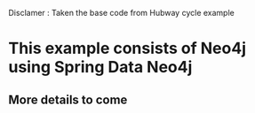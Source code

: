 Disclamer : Taken the base code from Hubway cycle example

This example consists of 
Neo4j using Spring Data Neo4j
=============================

More details to come
--------------------
